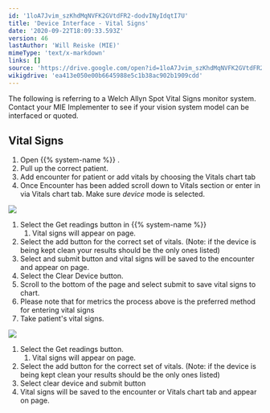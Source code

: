 ```yaml
---
id: '1loA7Jvim_szKhdMqNVFK2GVtdFR2-dodvINyIdqtI7U'
title: 'Device Interface - Vital Signs'
date: '2020-09-22T18:09:33.593Z'
version: 46
lastAuthor: 'Will Reiske (MIE)'
mimeType: 'text/x-markdown'
links: []
source: 'https://drive.google.com/open?id=1loA7Jvim_szKhdMqNVFK2GVtdFR2-dodvINyIdqtI7U'
wikigdrive: 'ea413e050e00b6645988e5c1b38ac902b1909cdd'
---
```

The following is referring to a Welch Allyn Spot Vital Signs monitor system. Contact your MIE Implementer to see if your vision system model can be interfaced or quoted.

## Vital Signs

1. Open {{% system-name %}} .
2. Pull up the correct patient.
3. Add encounter for patient or add vitals by choosing the Vitals chart tab
4. Once Encounter has been added scroll down to Vitals section or enter in via Vitals chart tab. Make sure <em>device</em> mode is selected.

![](../device-interface-vital-signs.assets/6df787e03e853bc8427d84a6e7c5ee43.png)

1. Select the Get readings button in {{% system-name %}}
   1. Vital signs will appear on page.
1. Select the add button for the correct set of vitals. (Note: if the device is being kept clean your results should be the only ones listed)
2. Select and submit button and vital signs will be saved to the encounter and appear on page.
3. Select the Clear Device button.
4. Scroll to the bottom of the page and select submit to save vital signs to chart.
5. Please note that for metrics the process above is the preferred method for entering vital signs
6. Take patient's vital signs.

![](../device-interface-vital-signs.assets/f6584808957858c2fc350ab898e32c1e.png)

1. Select the Get readings button.
   1. Vital signs will appear on page.
1. Select the add button for the correct set of vitals. (Note: if the device is being kept clean your results should be the only ones listed)
2. Select clear device and submit button
3. Vital signs will be saved to the encounter or Vitals chart tab and appear on page.
